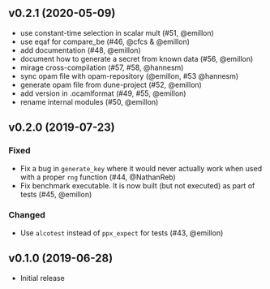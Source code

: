 ## v0.2.1 (2020-05-09)

- use constant-time selection in scalar mult (#51, @emillon)
- use eqaf for compare_be (#46, @cfcs & @emillon)
- add documentation (#48, @emillon)
- document how to generate a secret from known data (#56, @emillon)
- mirage cross-compilation (#57, #58, @hannesm)
- sync opam file with opam-repository (@emillon, #53 @hannesm)
- generate opam file from dune-project (#52, @emillon)
- add version in .ocamlformat (#49, #55, @emillon)
- rename internal modules (#50, @emillon)

## v0.2.0 (2019-07-23)

### Fixed

- Fix a bug in `generate_key` where it would never actually work when used with
  a proper `rng` function (#44, @NathanReb)
- Fix benchmark executable. It is now built (but not executed) as part of tests
  (#45, @emillon)

### Changed

- Use `alcotest` instead of `ppx_expect` for tests (#43, @emillon)

## v0.1.0 (2019-06-28)

- Initial release
